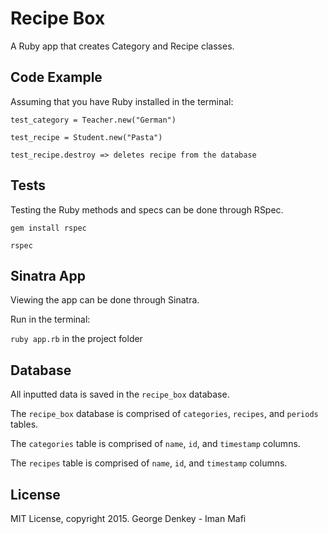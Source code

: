 # Recipe Box

A Ruby app that creates Category and Recipe classes.

## Code Example

Assuming that you have Ruby installed in the terminal:

```
test_category = Teacher.new("German")

test_recipe = Student.new("Pasta")

test_recipe.destroy => deletes recipe from the database
```

## Tests

Testing the Ruby methods and specs can be done through RSpec.

`gem install rspec`

`rspec`

## Sinatra App

Viewing the app can be done through Sinatra.

Run in the terminal:

`ruby app.rb` in the project folder

## Database

All inputted data is saved in the `recipe_box` database.

The `recipe_box` database is comprised of `categories`, `recipes`, and `periods` tables.

The `categories` table is comprised of `name`, `id`, and `timestamp` columns.

The `recipes` table is comprised of `name`, `id`, and `timestamp` columns.

## License

MIT License, copyright 2015. George Denkey - Iman Mafi
